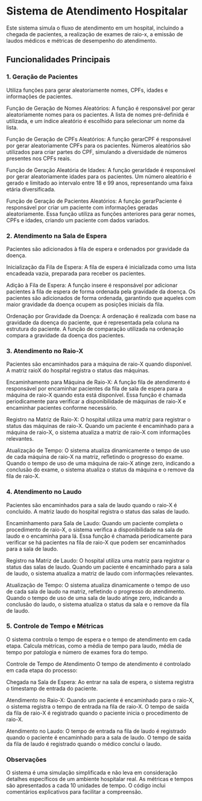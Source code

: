 # Sistema de Atendimento Hospitalar

Este sistema simula o fluxo de atendimento em um hospital, incluindo a chegada de pacientes, a realização de exames de raio-x, a emissão de laudos médicos e métricas de desempenho do atendimento.

## Funcionalidades Principais

### 1. Geração de Pacientes
Utiliza funções para gerar aleatoriamente nomes, CPFs, idades e informações de pacientes.

Função de Geração de Nomes Aleatórios:
A função é responsável por gerar aleatoriamente nomes para os pacientes. A lista de nomes pré-definida é utilizada, e um índice aleatório é escolhido para selecionar um nome da lista.

Função de Geração de CPFs Aleatórios:
A função gerarCPF é responsável por gerar aleatoriamente CPFs para os pacientes. Números aleatórios são utilizados para criar partes do CPF, simulando a diversidade de números presentes nos CPFs reais. 

Função de Geração Aleatória de Idades:
A função gerarIdade é responsável por gerar aleatoriamente idades para os pacientes. Um número aleatório é gerado e limitado ao intervalo entre 18 e 99 anos, representando uma faixa etária diversificada.

Função de Geração de Pacientes Aleatórios:
A função gerarPaciente é responsável por criar um paciente com informações geradas aleatoriamente. Essa função utiliza as funções anteriores para gerar nomes, CPFs e idades, criando um paciente com dados variados.

### 2. Atendimento na Sala de Espera
Pacientes são adicionados à fila de espera e ordenados por gravidade da doença.

Inicialização da Fila de Espera:
A fila de espera é inicializada como uma lista encadeada vazia, preparada para receber os pacientes.

Adição à Fila de Espera:
A função insere é responsável por adicionar pacientes à fila de espera de forma ordenada pela gravidade da doença. Os pacientes são adicionados de forma ordenada, garantindo que aqueles com maior gravidade da doença ocupem as posições iniciais da fila. 

Ordenação por Gravidade da Doença:
A ordenação é realizada com base na gravidade da doença do paciente, que é representada pela coluna na estrutura do paciente. A função de comparação utilizada na ordenação compara a gravidade da doença dos pacientes.

### 3. Atendimento no Raio-X
Pacientes são encaminhados para a máquina de raio-X quando disponível. A matriz raioX do hospital registra o status das máquinas.

Encaminhamento para Máquina de Raio-X:
A função fila de atendimento é responsável por encaminhar pacientes da fila de sala de espera para a máquina de raio-X quando esta está disponível. Essa função é chamada periodicamente para verificar a disponibilidade de máquinas de raio-X e encaminhar pacientes conforme necessário.

Registro na Matriz de Raio-X:
O hospital utiliza uma matriz para registrar o status das máquinas de raio-X. Quando um paciente é encaminhado para a máquina de raio-X, o sistema atualiza a matriz de raio-X com informações relevantes.

Atualização de Tempo:
O sistema atualiza dinamicamente o tempo de uso de cada máquina de raio-X na matriz, refletindo o progresso do exame. Quando o tempo de uso de uma máquina de raio-X atinge zero, indicando a conclusão do exame, o sistema atualiza o status da máquina e o remove da fila de raio-X.

### 4. Atendimento no Laudo
Pacientes são encaminhados para a sala de laudo quando o raio-X é concluído. A matriz laudo do hospital registra o status das salas de laudo.

Encaminhamento para Sala de Laudo:
Quando um paciente completa o procedimento de raio-X, o sistema verifica a disponibilidade na sala de laudo e o encaminha para lá. Essa função é chamada periodicamente para verificar se há pacientes na fila de raio-X que podem ser encaminhados para a sala de laudo.

Registro na Matriz de Laudo:
O hospital utiliza uma matriz para registrar o status das salas de laudo. Quando um paciente é encaminhado para a sala de laudo, o sistema atualiza a matriz de laudo com informações relevantes.

Atualização de Tempo:
O sistema atualiza dinamicamente o tempo de uso de cada sala de laudo na matriz, refletindo o progresso do atendimento. Quando o tempo de uso de uma sala de laudo atinge zero, indicando a conclusão do laudo, o sistema atualiza o status da sala e o remove da fila de laudo. 

### 5. Controle de Tempo e Métricas
O sistema controla o tempo de espera e o tempo de atendimento em cada etapa. Calcula métricas, como a média de tempo para laudo, média de tempo por patologia e número de exames fora do tempo.

Controle de Tempo de Atendimento
O tempo de atendimento é controlado em cada etapa do processo:

Chegada na Sala de Espera:
Ao entrar na sala de espera, o sistema registra o timestamp de entrada do paciente.

Atendimento no Raio-X:
Quando um paciente é encaminhado para o raio-X, o sistema registra o tempo de entrada na fila de raio-X.
O tempo de saída da fila de raio-X é registrado quando o paciente inicia o procedimento de raio-X.

Atendimento no Laudo:
O tempo de entrada na fila de laudo é registrado quando o paciente é encaminhado para a sala de laudo.
O tempo de saída da fila de laudo é registrado quando o médico conclui o laudo.


### Observações
O sistema é uma simulação simplificada e não leva em consideração detalhes específicos de um ambiente hospitalar real.
As métricas e tempos são apresentados a cada 10 unidades de tempo.
O código inclui comentários explicativos para facilitar a compreensão.
